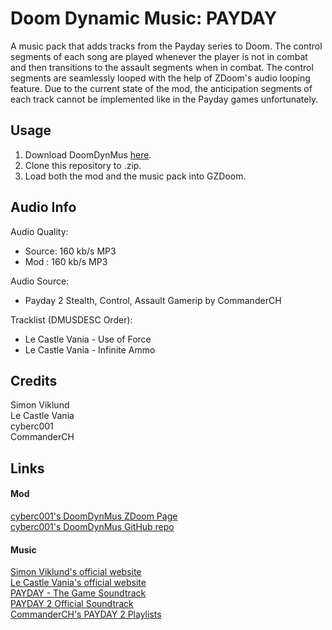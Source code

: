 # Doom Dynamic Music: PAYDAY
A music pack that adds tracks from the Payday series to Doom. The control segments of each song are played whenever the player is not in combat and then transitions to the assault segments when in combat.
The control segments are seamlessly looped with the help of ZDoom's audio looping feature.
Due to the current state of the mod, the anticipation segments of each track cannot be implemented like in the Payday games unfortunately.

## Usage
1. Download DoomDynMus [here](https://github.com/cyberc001/DoomDynMus/archive/refs/heads/master.zip).
2. Clone this repository to .zip.
3. Load both the mod and the music pack into GZDoom.

## Audio Info
Audio Quality:
- Source: 160 kb/s MP3
- Mod   : 160 kb/s MP3

Audio Source:
- Payday 2 Stealth, Control, Assault Gamerip by CommanderCH

Tracklist (DMUSDESC Order):
- Le Castle Vania - Use of Force
- Le Castle Vania - Infinite Ammo

## Credits
 Simon Viklund\
 Le Castle Vania\
 cyberc001\
 CommanderCH

## Links
#### Mod
[cyberc001's DoomDynMus ZDoom Page](https://github.com/cyberc001/DoomDynMus)\
[cyberc001's DoomDynMus GitHub repo](https://github.com/cyberc001/DoomDynMus)

#### Music
[Simon Viklund's official website](http://www.simonviklund.com)\
[Le Castle Vania's official website](https://lecastlevania.com/)\
[PAYDAY - The Game Soundtrack](https://overkillsoundtracks.bandcamp.com/album/payday-the-game-soundtrack)\
[PAYDAY 2 Official Soundtrack](https://overkillsoundtracks.bandcamp.com/album/payday-2-official-soundtrack)\
[CommanderCH's PAYDAY 2 Playlists](https://www.youtube.com/c/CommanderCH/playlists?view=50&sort=dd&shelf_id=16)
